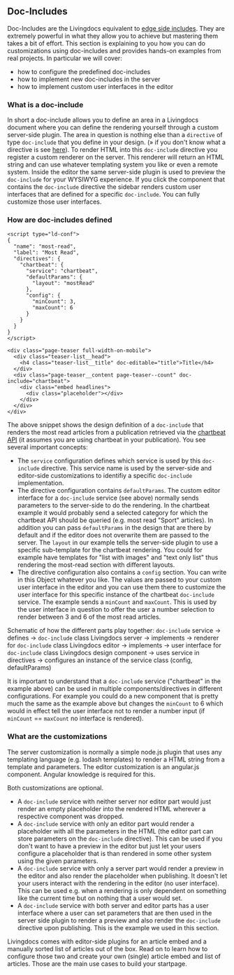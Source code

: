 ## Doc-Includes

Doc-Includes are the Livingdocs equivalent to [edge side includes](https://en.wikipedia.org/wiki/Edge_Side_Includes). They are extremely powerful in what they allow you to achieve but mastering them takes a bit of effort. This section is explaining to you how you can do customizations using doc-includes and provides hands-on examples from real projects.
In particular we will cover:
- how to configure the predefined doc-includes
- how to implement new doc-includes in the server
- how to implement custom user interfaces in the editor

### What is a doc-include

In short a doc-include allows you to define an area in a Livingdocs document where you can define the rendering yourself through a custom server-side plugin. The area in question is nothing else than a `directive` of type `doc-include` that you define in your design. (» if you don't know what a directive is see [here](../common-designs/component_config.md#directives)). To render HTML into this `doc-include` directive you register a custom renderer on the server. This renderer will return an HTML string and can use whatever templating system you like or even a remote system.
Inside the editor the same server-side plugin is used to preview the `doc-include` for your WYSIWYG experience. If you click the component that contains the `doc-include` directive the sidebar renders custom user interfaces that are defined for a specific `doc-include`. You can fully customize those user interfaces.

### How are doc-includes defined

```
<script type="ld-conf">
{
  "name": "most-read",
  "label": "Most Read",
  "directives": {
    "chartbeat": {
      "service": "chartbeat",
      "defaultParams": {
        "layout": "mostRead"
      },
      "config": {
        "minCount": 3,
        "maxCount": 6
      }
    }
  }
}
</script>

<div class="page-teaser full-width-on-mobile">
  <div class="teaser-list__head">
    <h4 class="teaser-list__title" doc-editable="title">Title</h4>
  </div>
  <div class="page-teaser__content page-teaser--count" doc-include="chartbeat">
    <div class="embed headlines">
      <div class="placeholder"></div>
    </div>
  </div>
</div>
```

The above snippet shows the design definition of a `doc-include` that renders the most read articles from a publication retrieved via the [chartbeat API](https://chartbeat.com/docs/api/) (it assumes you are using chartbeat in your publication).
You see several important concepts:
- The `service` configuration defines which service is used by this `doc-include` directive. This service name is used by the server-side and editor-side customizations to identifiy a specific `doc-include` implementation.
- The directive configuration contains `defaultParams`. The custom editor interface for a `doc-include` service (see above) normally sends parameters to the server-side to do the rendering. In the chartbeat example it would probably send a selected category for which the chartbeat API should be queried (e.g. most read "Sport" articles). In addition you can pass `defaultParams` in the design that are there by default and if the editor does not overwrite them are passed to the server. The `layout` in our example tells the server-side plugin to use a specific sub-template for the chartbeat rendering. You could for example have templates for "list with images" and "text only list" thus rendering the most-read section with different layouts.
- The directive configuration also contains a `config` section. You can write in this Object whatever you like. The values are passed to your custom user interface in the editor and you can use them there to customize the user interface for this specific instance of the chartbeat `doc-include` service. The example sends a `minCount` and `maxCount`. This is used by the user interface in question to offer the user a number selection to render between 3 and 6 of the most read articles.

Schematic of how the different parts play together:
`doc-include` service -> defines -> `doc-include` class
Livingdocs server -> implements -> renderer for `doc-include` class
Livingdocs editor -> implements -> user interface for `doc-include` class
Livingdocs design component -> uses service in directives -> configures an instance of the service class (config, defaultParams)

It is important to understand that a `doc-include` service ("chartbeat" in the example above) can be used in multiple components/directives in different configurations. For example you could do a new component that is pretty much the same as the example above but changes the `minCount` to 6 which would in effect tell the user interface not to render a number input (if `minCount` == `maxCount` no interface is rendered).

### What are the customizations

The server customization is normally a simple node.js plugin that uses any templating language (e.g. lodash templates) to render a HTML string from a template and parameters.
The editor customization is an angular.js component. Angular knowledge is required for this.

Both customizations are optional.
- A `doc-include` service with neither server nor editor part would just render an empty placeholder into the rendered HTML wherever a respective component was dropped.
- A `doc-include` service with only an editor part would render a placeholder with all the parameters in the HTML (the editor part can store parameters on the `doc-include` directive). This can be used if you don't want to have a preview in the editor but just let your users configure a placeholder that is than rendered in some other system using the given parameters.
- A `doc-include` service with only a server part would render a preview in the editor and also render the placeholder when publishing. It doesn't let your users interact with the rendering in the editor (no user interface). This can be used e.g. when a rendering is only dependent on something like the current time but on nothing that a user would set.
- A `doc-include` service with both server and editor parts has a user interface where a user can set parameters that are then used in the server side plugin to render a preview and also render the `doc-include` directive upon publishing. This is the example we used in this section.

Livingdocs comes with editor-side plugins for an article embed and a manually sorted list of articles out of the box. Read on to learn how to configure those two and create your own (single) article embed and list of articles. Those are the main use cases to build your startpage.
